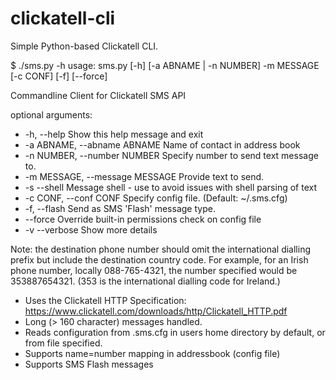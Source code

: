 # clickatell-cli
Simple Python-based Clickatell CLI.

$ ./sms.py -h
usage: sms.py [-h] [-a ABNAME | -n NUMBER] -m MESSAGE [-c CONF] [-f] [--force]

Commandline Client for Clickatell SMS API

optional arguments:
 * -h, --help            			   Show this help message and exit
 * -a ABNAME, --abname ABNAME          Name of contact in address book
 * -n NUMBER, --number NUMBER          Specify number to send text message to.
 * -m MESSAGE, --message MESSAGE       Provide text to send.
 * -s --shell                          Message shell - use to avoid issues with shell parsing of text
 * -c CONF, --conf CONF                Specify config file. (Default: ~/.sms.cfg)
 * -f, --flash                         Send as SMS 'Flash' message type.
 * --force								Override built-in permissions check on config file
 * -v --verbose						   Show more details

Note: the destination phone number should omit the international dialling prefix but include the destination 
country code. For example, for an Irish phone number, locally 088-765-4321, the number specified would be 353887654321.
(353 is the international dialling code for Ireland.)

 * Uses the Clickatell HTTP Specification: https://www.clickatell.com/downloads/http/Clickatell_HTTP.pdf
 * Long (> 160 character) messages handled.
 * Reads configuration from .sms.cfg in users home directory by default, or from file specified.
 * Supports name=number mapping in addressbook (config file)
 * Supports SMS Flash messages
